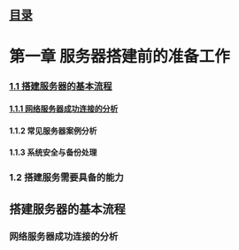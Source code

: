 ## [目录](https://github.com/Letitmiss/LinuxServer-learning)
# 第一章 服务器搭建前的准备工作   
### [1.1 搭建服务器的基本流程](#搭建服务器的基本流程)  
####    [1.1.1 网络服务器成功连接的分析](#网络服务器成功连接的分析)  
####    1.1.2 常见服务器案例分析    
####    1.1.3 系统安全与备份处理    
### 1.2 搭建服务需要具备的能力    


## 搭建服务器的基本流程

### 网络服务器成功连接的分析



